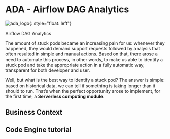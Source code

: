 # ADA - Airflow DAG Analytics


![ada_logo](https://media.github.ibm.com/user/376942/files/5079e200-230f-11ed-9203-0273ed6491ad){: style="float: left"}

Airflow DAG Analytics

The amount of stuck pods became an increasing pain for us: whenever they happened, they would demand support requests followed by analysis that often resulted in simple and manual actions. Based on that, there arose a need to automate this process, in other words, to make us able to identify a stuck pod and take the appropriate action in a fully automatic way, transparent for both developer and user.

Well, but what is the best way to identify a stuck pod? The answer is simple: based on historical data, we can tell if something is taking longer than it should to run. That’s when the perfect opportunity arose to implement, for the first time, a **Serverless computing module**.

## Business Context

## Code Engine tutorial